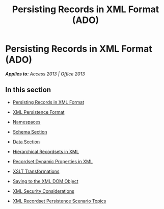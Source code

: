 ﻿---
title: Persisting Records in XML Format (ADO)
TOCTitle: Persisting Records in XML Format
ms:assetid: 87f29c44-bf76-46a4-928b-f3fb1ed65bbc
ms:mtpsurl: https://msdn.microsoft.com/en-us/library/JJ249592(v=office.15)
ms:contentKeyID: 48546120
ms.date: 09/18/2015
mtps_version: v=office.15
---

# Persisting Records in XML Format (ADO)


_**Applies to:** Access 2013 | Office 2013_

## In this section

  - [Persisting Records in XML Format](persisting-records-in-xml-format.md)

  - [XML Persistence Format](xml-persistence-format.md)

  - [Namespaces](namespaces.md)

  - [Schema Section](schema-section.md)

  - [Data Section](data-section.md)

  - [Hierarchical Recordsets in XML](hierarchical-recordsets-in-xml.md)

  - [Recordset Dynamic Properties in XML](recordset-dynamic-properties-in-xml.md)

  - [XSLT Transformations](xslt-transformations.md)

  - [Saving to the XML DOM Object](saving-to-the-xml-dom-object.md)

  - [XML Security Considerations](xml-security-considerations.md)

  - [XML Recordset Persistence Scenario Topics](xml-recordset-persistence-scenario-topics.md)


